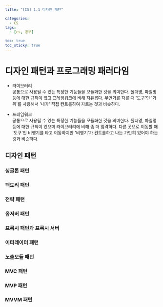 ```yaml
---
title: "[CS] 1.1 디자인 패턴"

categories: 
  - CS
tags:
  - [cs, 공부]

toc: true
toc_sticky: true
---
```



# 디자인 패턴과 프로그래밍 패러다임

- 라이브러리  
    공통으로 사용될 수 있는 특정한 기능들을 모듈화한 것을 의미한다.
    폴더명, 파일명 등에 대한 규칙이 없고 프레임워크에 비해 자유롭다.
    무언가를 자를 때 '도구'인 '가위'를 사용해서 '내가' 직접 컨트롤하여 자르는 것과 비슷하다.

- 프레임워크  
    공통으로 사용될 수 있는 특정한 기능들을 모듈화한 것을 의미한다.
    폴더명, 파일명 등에 대한 규칙이 있으며 라이브러리에 비해 좀 더 엄격하다.
    다른 곳으로 이동할 때 '도구'인 비행기를 타고 이동하지만 '비행기'가 컨트롤하고 나는 가만히 있어야 하는 것과 비슷하다.

## 디자인 패턴

### 싱글톤 패턴


### 팩도리 패턴


### 전략 패턴


### 옵저버 패턴


### 프록시 패턴과 프록시 서버


### 이터레이터 패턴


### 노출모듈 패턴


### MVC 패턴


### MVP 패턴


### MVVM 패턴